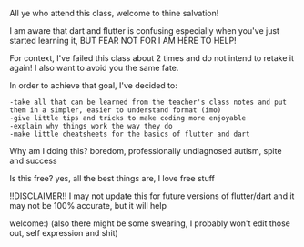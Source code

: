 All ye who attend this class, welcome to thine salvation!

I am aware that dart and flutter is confusing especially when you've just started learning it, BUT FEAR NOT FOR I AM HERE TO HELP!

For context, I've failed this class about 2 times and do not intend to retake it again! I also want to avoid you the same fate.

In order to achieve that goal, I've decided to:

    -take all that can be learned from the teacher's class notes and put them in a simpler, easier to understand format (imo)
    -give little tips and tricks to make coding more enjoyable
    -explain why things work the way they do
    -make little cheatsheets for the basics of flutter and dart

Why am I doing this? boredom, professionally undiagnosed autism, spite and success

Is this free? yes, all the best things are, I love free stuff

!!DISCLAIMER!! I may not update this for future versions of flutter/dart and it may not be 100% accurate, but it will help

welcome:)
(also there might be some swearing, I probably won't edit those out, self expression and shit)
